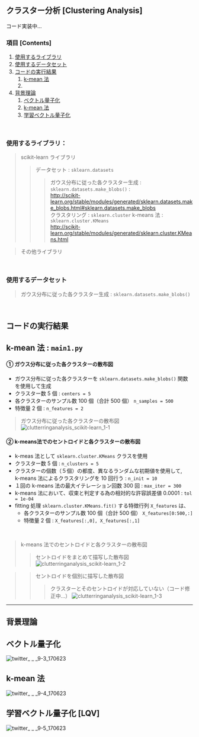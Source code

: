 ## クラスター分析 [Clustering Analysis]

コード実装中...

### 項目 [Contents]

1. [使用するライブラリ](#使用するライブラリ)
1. [使用するデータセット](#使用するデータセット)
1. [コードの実行結果](#コードの実行結果)
    1. [k-mean 法](#k-mean法実行結果)
    1. [](#)
1. [背景理論](#背景理論)
    1. [ベクトル量子化](#ベクトル量子化)
    1. [k-mean 法](#k-mean法)
    1. [学習ベクトル量子化](#学習ベクトル量子化)

</br>

<a name="#使用するライブラリ"></a>

### 使用するライブラリ：

> scikit-learn ライブラリ </br>
>> データセット : `sklearn.datasets`
>>> ガウス分布に従った各クラスター生成 : `sklearn.datasets.make_blobs()` : </br>
http://scikit-learn.org/stable/modules/generated/sklearn.datasets.make_blobs.html#sklearn.datasets.make_blobs </br>
>> クラスタリング : `sklearn.cluster`
>>> k-means 法 : `sklearn.cluster.KMeans` </br>
http://scikit-learn.org/stable/modules/generated/sklearn.cluster.KMeans.html </br>

> その他ライブラリ
>>

</br>

<a name="#使用するデータセット"></a>

### 使用するデータセット

> ガウス分布に従った各クラスター生成 : `sklearn.datasets.make_blobs()`

</br>

<a name="#コードの実行結果"></a>

## コードの実行結果

<a name="#k-mean法実行結果"></a>

## k-mean 法 : `main1.py`

#### ① ガウス分布に従った各クラスターの散布図

- ガウス分布に従った各クラスターを `sklearn.datasets.make_blobs()` 関数を使用して生成
- クラスター数 5 個 : `centers = 5`
- 各クラスターのサンプル数 100 個（合計 500 個） `n_samples = 500`
- 特徴量 2 個 : `n_features = 2`

> ガウス分布に従った各クラスターの散布図
![clutterringanalysis_scikit-learn_1-1](https://user-images.githubusercontent.com/25688193/29911961-f4d031d6-8e6a-11e7-8e12-4d50973f842f.png)


#### ② k-means法でのセントロイドと各クラスターの散布図

- k-meas 法として `sklearn.cluster.KMeans` クラスを使用
- クラスター数 5 個 : `n_clusters = 5`
- クラスターの個数（５個）の都度、異なるランダムな初期値を使用して, </br>k-means 法によるクラスタリングを 10 回行う : `n_init = 10`
- １回の k-means 法の最大イテレーション回数 300 回 : `max_iter = 300`
- k-means 法において、収束と判定する為の相対的な許容誤差値 0.0001 : `tol = 1e-04`
- fitting 処理 `sklearn.cluster.KMeans.fit()` する特徴行列 `X_features` は、
    - 各クラスターのサンプル数 100 個（合計 500 個） `X_features[0:500,:]`
    - 特徴量 2 個 : `X_features[:,0], X_features[:,1]`

</br>

> k-means 法でのセントロイドと各クラスターの散布図
>> セントロイドをまとめて描写した散布図
![clutterringanalysis_scikit-learn_1-2](https://user-images.githubusercontent.com/25688193/29914915-1f6a20b4-8e75-11e7-9c66-c92a3b66e2d3.png)

>> セントロイドを個別に描写した散布図
>>> クラスターとそのセントロイドが対応していない（コード修正中...）
![clutterringanalysis_scikit-learn_1-3](https://user-images.githubusercontent.com/25688193/29916412-a3b48aae-8e79-11e7-81f8-77c19f0a2237.png)



---

<a name="#背景理論"></a>

## 背景理論

<a name="#k-mean法"></a>

## ベクトル量子化

![twitter_ _ _9-3_170623](https://user-images.githubusercontent.com/25688193/29883660-f317784c-8deb-11e7-95f2-36758cc39a98.png)

## k-mean 法

![twitter_ _ _9-4_170623](https://user-images.githubusercontent.com/25688193/29883665-f521bbd4-8deb-11e7-8d72-5f67a511e32f.png)

## 学習ベクトル量子化 [LQV]

![twitter_ _ _9-5_170623](https://user-images.githubusercontent.com/25688193/29883666-f554559e-8deb-11e7-8e70-62068f41afa7.png)

